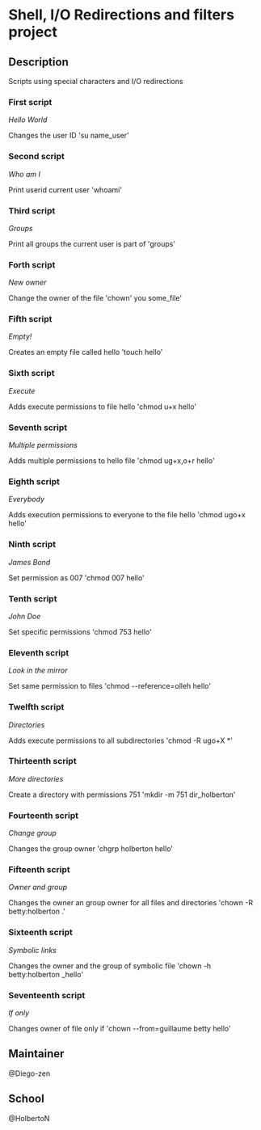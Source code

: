# Shell, I/O Redirections and filters project

## Description

Scripts using special characters and I/O redirections

### First script
*Hello World*

Changes the user ID 'su name_user'

### Second script
*Who am I*

Print userid current user 'whoami'

### Third script
*Groups*

Print all groups the current user is part of 'groups'

### Forth script
*New owner*

Change the owner of the file 'chown' you some_file'

### Fifth script
*Empty!*

Creates an empty file called hello 'touch hello'

### Sixth script
*Execute*

Adds execute permissions to file hello 'chmod u+x hello'

### Seventh script
*Multiple permissions*

Adds multiple permissions to hello file 'chmod ug+x,o+r hello'

### Eighth script
*Everybody*

Adds execution permissions to everyone to the file hello 'chmod ugo+x hello'

### Ninth script
*James Bond*

Set permission as 007 'chmod 007 hello'

### Tenth script
*John Doe*

Set specific permissions 'chmod 753 hello'

### Eleventh script
*Look in the mirror*

Set same permission to files 'chmod --reference=olleh hello'

### Twelfth script
*Directories*

Adds execute permissions to all subdirectories 'chmod -R ugo+X *'

### Thirteenth script
*More directories*

Create a directory with permissions 751 'mkdir -m 751 dir_holberton'

### Fourteenth script
*Change group*

Changes the group owner 'chgrp holberton hello'

### Fifteenth script
*Owner and group*

Changes the owner an group owner for all files and directories 'chown -R betty:holberton .'

### Sixteenth script
*Symbolic links*

Changes the owner and the group of symbolic file 'chown -h betty:holberton _hello'

### Seventeenth script
*If only*

Changes owner of file only if 'chown --from=guillaume betty hello'

## Maintainer

@Diego-zen

## School

@HolbertoN